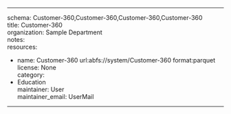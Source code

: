 


---  
schema: Customer-360,Customer-360,Customer-360,Customer-360  
title: Customer-360  
organization: Sample Department  
notes:   
resources:  
- name: Customer-360 
 url:abfs://system/Customer-360 
 format:parquet  
license: None  
category:
 - Education  
maintainer: User  
maintainer_email: UserMail  
---